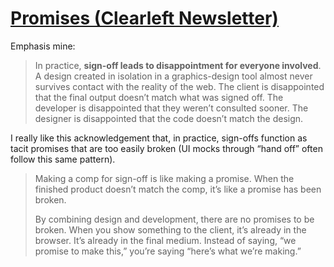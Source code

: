 # [Promises (Clearleft Newsletter)](https://tinyletter.com/clearleft/letters/march-2023-at-clearleft-promises)

Emphasis mine: 

> In practice, **sign-off leads to disappointment for everyone involved**. A design created in isolation in a graphics-design tool almost never survives contact with the reality of the web. The client is disappointed that the final output doesn’t match what was signed off. The developer is disappointed that they weren’t consulted sooner. The designer is disappointed that the code doesn’t match the design.

I really like this acknowledgement that, in practice, sign-offs function as tacit promises that are too easily broken (UI mocks through “hand off” often follow this same pattern). 

> Making a comp for sign-off is like making a promise. When the finished product doesn’t match the comp, it’s like a promise has been broken.
>
> By combining design and development, there are no promises to be broken. When you show something to the client, it’s already in the browser. It’s already in the final medium. Instead of saying, “we promise to make this,” you’re saying “here’s what we’re making.”